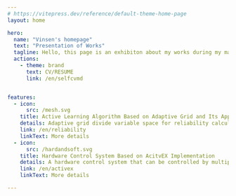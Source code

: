```yaml
---
# https://vitepress.dev/reference/default-theme-home-page
layout: home

hero:
  name: "Vinsen's homepage"
  text: "Presentation of Works"
  tagline: Hello, this page is an exhibiton about my works during my master's degree，as well as some information about myself. You can click on the tabs below to learn more details. Thank you very sincerely for visiting!
  actions:
    - theme: brand
      text: CV/RESUME
      link: /en/selfcvmd


features:
  - icon: 
      src: /mesh.svg
    title: Active Learning Algorithm Based on Adaptive Grid and Its Application in Structural Reliability Prediction
    details: Adaptive grid divide variable space for reliability calculation
    link: /en/reliability
    linkText: More details
  - icon: 
      src: /hardandsoft.svg
    title: Hardware Control System Based on AcitvEX Implementation
    details: A hardware control system that can be controlled by multiple programming languages
    link: /en/activex
    linkText: More details

---
```


